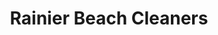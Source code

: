 ---
title: "Rainier Beach Cleaners"
url: /seattle/rainier-beach-cleaners-rainier-avenue-south/
shop: Wäscherei
---